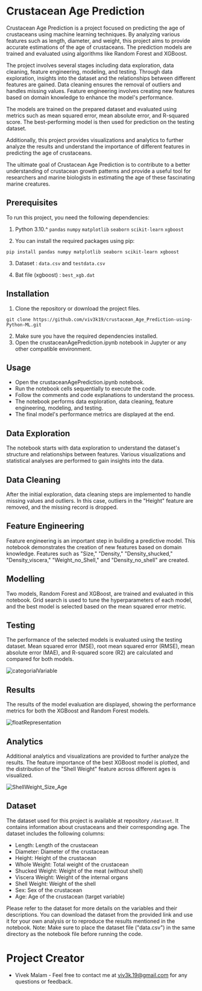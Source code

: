 # Crustacean Age Prediction
Crustacean Age Prediction is a project focused on predicting the age of crustaceans using machine learning techniques. By analyzing various features such as length, diameter, and weight, this project aims to provide accurate estimations of the age of crustaceans. The prediction models are trained and evaluated using algorithms like Random Forest and XGBoost.

The project involves several stages including data exploration, data cleaning, feature engineering, modeling, and testing. Through data exploration, insights into the dataset and the relationships between different features are gained. Data cleaning ensures the removal of outliers and handles missing values. Feature engineering involves creating new features based on domain knowledge to enhance the model's performance.

The models are trained on the prepared dataset and evaluated using metrics such as mean squared error, mean absolute error, and R-squared score. The best-performing model is then used for prediction on the testing dataset.

Additionally, this project provides visualizations and analytics to further analyze the results and understand the importance of different features in predicting the age of crustaceans.

The ultimate goal of Crustacean Age Prediction is to contribute to a better understanding of crustacean growth patterns and provide a useful tool for researchers and marine biologists in estimating the age of these fascinating marine creatures.

## Prerequisites
To run this project, you need the following dependencies:

1. Python 3.10.^
`pandas`
`numpy`
`matplotlib`
`seaborn`
`scikit-learn`
`xgboost`

2. You can install the required packages using pip:
```shell
pip install pandas numpy matplotlib seaborn scikit-learn xgboost
```
3. Dataset : `data.csv` and `testdata.csv`

4. Bat file (xgboost) : `best_xgb.dat`

## Installation

1. Clone the repository or download the project files.
```shell
git clone https://github.com/viv3k19/crustacean_Age_Prediction-using-Python-ML.git
```
2. Make sure you have the required dependencies installed.
3. Open the crustaceanAgePrediction.ipynb notebook in Jupyter or any other compatible environment.

## Usage
* Open the crustaceanAgePrediction.ipynb notebook.
* Run the notebook cells sequentially to execute the code.
* Follow the comments and code explanations to understand the process.
* The notebook performs data exploration, data cleaning, feature engineering, modeling, and testing.
* The final model's performance metrics are displayed at the end.

## Data Exploration
The notebook starts with data exploration to understand the dataset's structure and relationships between features. Various visualizations and statistical analyses are performed to gain insights into the data.

## Data Cleaning
After the initial exploration, data cleaning steps are implemented to handle missing values and outliers. In this case, outliers in the "Height" feature are removed, and the missing record is dropped.

## Feature Engineering
Feature engineering is an important step in building a predictive model. This notebook demonstrates the creation of new features based on domain knowledge. Features such as "Size," "Density," "Density_shucked," "Density_viscera," "Weight_no_Shell," and "Density_no_shell" are created.

## Modelling
Two models, Random Forest and XGBoost, are trained and evaluated in this notebook. Grid search is used to tune the hyperparameters of each model, and the best model is selected based on the mean squared error metric.

## Testing
The performance of the selected models is evaluated using the testing dataset. Mean squared error (MSE), root mean squared error (RMSE), mean absolute error (MAE), and R-squared score (R2) are calculated and compared for both models.

![categorialVariable](https://github.com/viv3k19/crustacean_Age_Prediction-using-Python-ML/assets/82309435/dc657122-e7eb-4099-bfd6-8117d34dcb29)

## Results
The results of the model evaluation are displayed, showing the performance metrics for both the XGBoost and Random Forest models.

![floatRepresentation](https://github.com/viv3k19/crustacean_Age_Prediction-using-Python-ML/assets/82309435/d2a2a704-fc67-4441-95a5-b18b480a2c00)

## Analytics
Additional analytics and visualizations are provided to further analyze the results. The feature importance of the best XGBoost model is plotted, and the distribution of the "Shell Weight" feature across different ages is visualized.

![ShellWeight_Size_Age](https://github.com/viv3k19/crustacean_Age_Prediction-using-Python-ML/assets/82309435/ff872b11-c475-4713-b7d1-0c00554c031e)

## Dataset
The dataset used for this project is available at repository `/dataset`. It contains information about crustaceans and their corresponding age. The dataset includes the following columns:

- Length: Length of the crustacean
- Diameter: Diameter of the crustacean
- Height: Height of the crustacean
- Whole Weight: Total weight of the crustacean
- Shucked Weight: Weight of the meat (without shell)
- Viscera Weight: Weight of the internal organs
- Shell Weight: Weight of the shell
- Sex: Sex of the crustacean
- Age: Age of the crustacean (target variable)

Please refer to the dataset for more details on the variables and their descriptions.
You can download the dataset from the provided link and use it for your own analysis or to reproduce the results mentioned in the notebook.
Note: Make sure to place the dataset file ("data.csv") in the same directory as the notebook file before running the code.

# Project Creator
* Vivek Malam - Feel free to contact me at viv3k.19@gmail.com for any questions or feedback.
